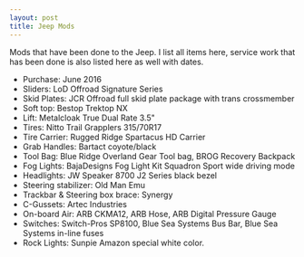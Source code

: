 ```yaml
---
layout: post
title: Jeep Mods
---
```


Mods that have been done to the Jeep. I list all items here, service work that has been done is also listed here as well with dates.

*   Purchase: June 2016
*   Sliders: LoD Offroad Signature Series
*   Skid Plates: JCR Offroad full skid plate package with trans crossmember
*   Soft top: Bestop Trektop NX
*   Lift: Metalcloak True Dual Rate 3.5"
*   Tires: Nitto Trail Grapplers 315/70R17
*   Tire Carrier: Rugged Ridge Spartacus HD Carrier
*   Grab Handles: Bartact coyote/black
*   Tool Bag: Blue Ridge Overland Gear Tool bag, BROG Recovery Backpack
*   Fog Lights: BajaDesigns Fog Light Kit Squadron Sport wide driving mode
*   Headlights: JW Speaker 8700 J2 Series black bezel
*   Steering stabilizer: Old Man Emu
*   Trackbar & Steering box brace: Synergy
*   C-Gussets: Artec Industries
*   On-board Air: ARB CKMA12, ARB Hose, ARB Digital Pressure Gauge
*   Switches: Switch-Pros SP8100, Blue Sea Systems Bus Bar, Blue Sea Systems in-line fuses
*   Rock Lights: Sunpie Amazon special white color.
